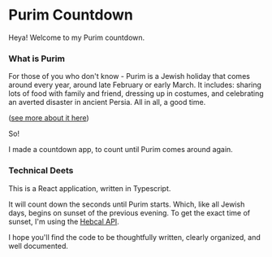 # Purim Countdown

Heya! Welcome to my Purim countdown.

### What is Purim

For those of you who don't know - Purim is a Jewish holiday that comes around every year, around late February or early March. It includes: sharing lots of food with family and friend, dressing up in costumes, and celebrating an averted disaster in ancient Persia. All in all, a good time.

([see more about it here](https://en.wikipedia.org/wiki/Purim))

So!

I made a countdown app, to count until Purim comes around again.

### Technical Deets

This is a React application, written in Typescript.

It will count down the seconds until Purim starts. Which, like all Jewish days, begins on sunset of the previous evening. To get the exact time of sunset, I'm using the [Hebcal API](https://www.hebcal.com/home/1663/zmanim-halachic-times-api).

I hope you'll find the code to be thoughtfully written, clearly organized, and well documented.

